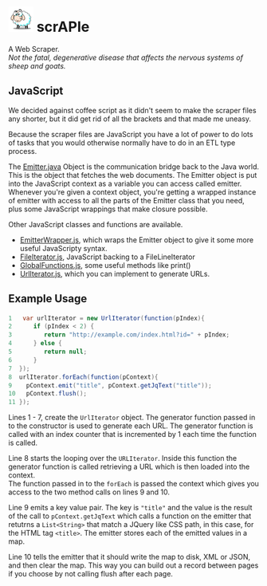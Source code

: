 ![Scrapie](src/main/images/sheepVeryVerySmall.png) scrAPIe
=======

A Web Scraper.  
_Not the fatal, degenerative disease that affects the nervous systems of sheep and goats._

JavaScript
----

We decided against coffee script as it didn't seem to make the scraper files any shorter, but it 
did get rid of all the brackets and that made me uneasy.  

Because the scraper files are JavaScript you have a lot of power to do lots of tasks that you
would otherwise normally have to do in an ETL type process.


The [Emitter.java](src/main/java/com/wp/scrapie/Emitter.java)  Object is the communication bridge back 
to the Java world.  This is the object that fetches the web documents.  The Emitter object is put
into the JavaScript context as a variable you can access called emitter.  Whenever you're given a 
context object, you're getting a wrapped instance of emitter with access to all the parts of the Emitter class
that you need, plus some JavaScript wrappings that make closure possible.

Other JavaScript classes and functions are available.  

- [EmitterWrapper.js](src/main/js/EmitterWrapper.js), which wraps the Emitter object to give it some more useful JavaScripty syntax.
- [FileIterator.js](src/main/js/FileIterator.js), JavaScript backing to a FileLineIterator   
- [GlobalFunctions.js](src/main/js/GlobalFunctions.js), some useful methods like print()
- [UrlIterator.js](src/main/UrlIterator.js), which you can implement to generate URLs.


Example Usage
-----

```Java
1   var urlIterator = new UrlIterator(function(pIndex){
2      if (pIndex < 2) {
3		  return "http://example.com/index.html?id=" + pIndex;
4	   } else {
5 		  return null;
6	   }
7  });
8  urlIterator.forEach(function(pContext){
9    pContext.emit("title", pContext.getJqText("title"));
10   pContext.flush();
11 });
```

Lines 1 - 7, create the `UrlIterator` object.  The generator function passed in to the constructor
is used to generate each URL.  The generator function is called with an index counter
that is incremented by 1 each time the function is called. 

Line 8 starts the looping over the `URLIterator`.  Inside this function the generator function is 
called retrieving a URL which is then loaded into the context.    
The function passed in to the `forEach` is  passed the context which gives you access to the two 
method calls on lines 9 and 10.

Line 9 emits a key value pair.  The key is `"title"` and the value is the result of the call to
`pContext.getJqText` which calls a function on the emitter that retutrns a `List<String>` 
that match a JQuery like CSS path, in this case, for the HTML tag `<title>`. 
The emitter stores each of the emitted values in a map.
  
Line 10 tells the emitter that it should 
write the map to disk, XML or JSON, and then clear the map.  This way you can build out a record
between pages if you choose by not calling flush after each page.
